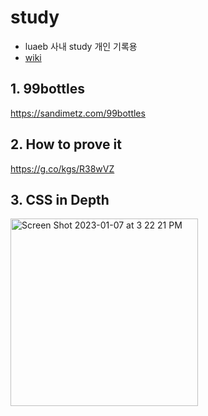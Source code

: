 # study
* luaeb 사내 study 개인 기록용
* [wiki](https://github.com/humonnom/study/wiki#%EB%AA%A9%EB%A1%9D)

## 1. 99bottles
https://sandimetz.com/99bottles

## 2. How to prove it
https://g.co/kgs/R38wVZ

## 3. CSS in Depth
<img width="300" alt="Screen Shot 2023-01-07 at 3 22 21 PM" src="https://user-images.githubusercontent.com/54441505/211134427-6163c79f-fc39-4b85-ae2c-7f57e0357e50.png">
